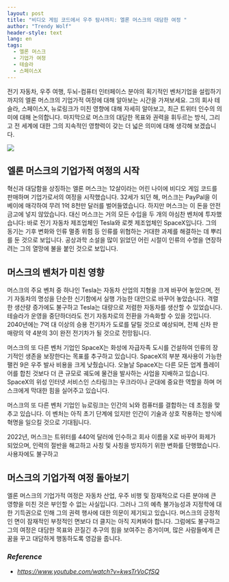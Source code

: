 ```yaml
---
layout: post
title: "비디오 게임 코드에서 우주 탐사까지: 엘론 머스크의 대담한 여정 "
author: "Trendy Wolf"
header-style: text
lang: en
tags:
  - 엘론 머스크
  - 기업가 여정
  - 테슬라
  - 스페이스X
---
```


전기 자동차, 우주 여행, 두뇌-컴퓨터 인터페이스 분야의 획기적인 벤처기업을 설립하기까지의 엘론 머스크의 기업가적 여정에 대해 알아보는 시간을 가져보세요. 그의 회사 테슬라, 스페이스X, 뉴로링크가 미친 영향에 대해 자세히 알아보고, 최근 트위터 인수의 의미에 대해 논의합니다. 마지막으로 머스크의 대담한 목표와 권력을 휘두르는 방식, 그리고 전 세계에 대한 그의 지속적인 영향력이 갖는 더 넓은 의미에 대해 생각해 보겠습니다. 

<img
    src="https://i.ytimg.com/vi/kwsTrVoCfSQ/hqdefault.jpg"
/>






## 엘론 머스크의 기업가적 여정의 시작

혁신과 대담함을 상징하는 엘론 머스크는 12살이라는 어린 나이에 비디오 게임 코드를 판매하며 기업가로서의 여정을 시작했습니다. 32세가 되던 해, 머스크는 PayPal을 이베이에 매각하여 무려 1억 8천만 달러를 벌어들였습니다. 하지만 머스크는 이 돈을 안전 금고에 넣지 않았습니다. 대신 머스크는 거의 모든 수입을 두 개의 야심찬 벤처에 투자했습니다: 바로 전기 자동차 제조업체인 Tesla와 로켓 제조업체인 SpaceX입니다. 그의 동기는 기후 변화와 인류 멸종 위험 등 인류를 위협하는 거대한 과제를 해결하는 데 뿌리를 둔 것으로 보입니다. 공상과학 소설을 많이 읽었던 어린 시절이 인류의 수명을 연장하려는 그의 열망에 불을 붙인 것으로 보입니다. 



## 머스크의 벤처가 미친 영향

머스크의 주요 벤처 중 하나인 Tesla는 자동차 산업의 지형을 크게 바꾸어 놓았으며, 전기 자동차의 명성을 단순한 신기함에서 실행 가능한 대안으로 바꾸어 놓았습니다. 격렬한 생산량 증가에도 불구하고 Tesla는 대량으로 저렴한 자동차를 생산할 수 있었습니다. 테슬라가 운영을 중단하더라도 전기 자동차로의 전환을 가속화할 수 있을 것입니다. 2040년에는 7억 대 이상의 승용 전기차가 도로를 달릴 것으로 예상되며, 전체 신차 판매량의 약 4분의 3이 완전 전기차가 될 것으로 전망됩니다.

머스크의 또 다른 벤처 기업인 SpaceX는 화성에 자급자족 도시를 건설하여 인류의 장기적인 생존을 보장한다는 목표를 추구하고 있습니다. SpaceX의 부분 재사용이 가능한 팰컨 9은 우주 발사 비용을 크게 낮췄습니다. 오늘날 SpaceX는 다른 모든 업계 플레이어를 합친 것보다 더 큰 규모로 궤도에 물건을 발사하는 사업을 지배하고 있습니다. SpaceX의 위성 인터넷 서비스인 스타링크는 우크라이나 군대에 중요한 역할을 하며 머스크에게 막대한 힘을 실어주고 있습니다.

머스크의 또 다른 벤처 기업인 뉴로링크는 인간의 뇌와 컴퓨터를 결합하는 데 초점을 맞추고 있습니다. 이 벤처는 아직 초기 단계에 있지만 인간이 기술과 상호 작용하는 방식에 혁명을 일으킬 것으로 기대됩니다.

2022년, 머스크는 트위터를 440억 달러에 인수하고 회사 이름을 X로 바꾸어 화제가 되었으며, 인력의 절반을 해고하고 사칭 및 사칭을 방지하기 위한 변화를 단행했습니다. 사용자에도 불구하고 



## 머스크의 기업가적 여정 돌아보기

엘론 머스크의 기업가적 여정은 자동차 산업, 우주 비행 및 잠재적으로 다른 분야에 큰 영향을 미친 것은 부인할 수 없는 사실입니다. 그러나 그의 예측 불가능성과 지정학에 대한 기득권으로 인해 그의 권력 행사에 대한 의문이 제기되고 있습니다. 머스크의 긍정적인 면이 잠재적인 부정적인 면보다 더 클지는 아직 지켜봐야 합니다. 그럼에도 불구하고 그의 여정은 대담한 목표와 끈질긴 추구의 힘을 보여주는 증거이며, 많은 사람들에게 큰 꿈을 꾸고 대담하게 행동하도록 영감을 줍니다. 


### _Reference_
- _https://www.youtube.com/watch?v=kwsTrVoCfSQ_

